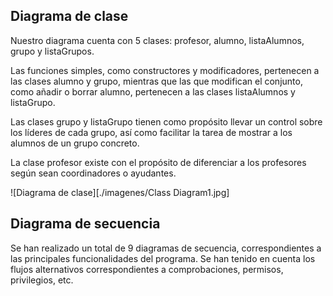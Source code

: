 ## Diagrama de clase

Nuestro diagrama cuenta con 5 clases: profesor, alumno, listaAlumnos, grupo y listaGrupos.

Las funciones simples, como constructores y modificadores, pertenecen a las clases alumno y grupo, mientras que las que modifican el conjunto, como añadir o borrar alumno, pertenecen a las clases listaAlumnos y listaGrupo.

Las clases grupo y listaGrupo tienen como propósito llevar un control sobre los líderes de cada grupo, así como facilitar la tarea de mostrar a los alumnos de un grupo concreto.

La clase profesor existe con el propósito de diferenciar a los profesores según sean coordinadores o ayudantes.

![Diagrama de clase][./imagenes/Class Diagram1.jpg]

## Diagrama de secuencia

Se han realizado un total de 9 diagramas de secuencia, correspondientes a las principales funcionalidades del programa. Se han tenido en cuenta los flujos alternativos correspondientes a comprobaciones, permisos, privilegios, etc. 
